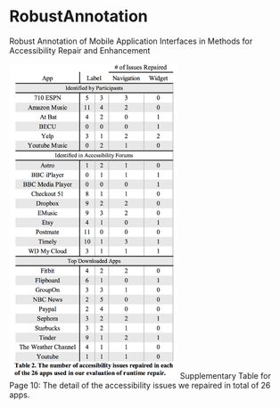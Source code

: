# RobustAnnotation
Robust Annotation of Mobile Application Interfaces in Methods for Accessibility Repair and Enhancement

<img src="RepairDetail.png" alt="Communication Partner Interface." width="60%">
Supplementary Table for Page 10: The detail of the accessibility issues we repaired in total of 26 apps.
